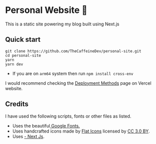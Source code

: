 # Personal Website 🚀

This is a static site powering my blog built using Next.js

## Quick start

```
git clone https://github.com/TheCaffeineDev/personal-site.git
cd personal-site
yarn
yarn dev
```

- If you are on `arm64` system then run `npm install cross-env`

I would recommend checking the [Deployment Methods](https://vercel.com/docs/concepts/deployments/overview) page on Vercel website.

## Credits

<p>I have used the following scripts, fonts or other files as listed.</p>
<ul>
  <li>Uses the beautiful<a href="https://fonts.google.com/"> Google Fonts.</a></li>
  <li>Uses handcrafted icons made by <a href="https://www.flaticon.com/authors/flat-icons" title="Flat Icons">Flat Icons</a>  licensed by <a href="http://creativecommons.org/licenses/by/3.0/" title="Creative Commons BY 3.0" target="_blank">CC 3.0 BY</a>.</li>
    <li>Uses <a href="https://github.com/timlrx/tailwind-nextjs-starter-blog" target="_blank">- Next Js</a>.</li></ul>